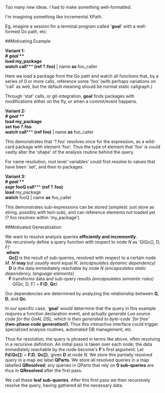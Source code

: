 Too many new ideas. I had to make something well-formatted.
 
I'm imagining something like incremental XPath.

Eg, imagine a session for a terminal program called '**goal**' with a well-formed Go path, etc:

##Motivating Example

**Variant 1:**  
**\# *goal* **    
**load** my_package  
**watch** call**\*** **(**ref ?.foo**)** | name **as** foo_caller

Here we load a package from the Go path and watch all functions that, by a series of 0 or more calls, reference some 'foo' (with perhaps variations on 'call' as well, but the default meaning should be normal static callgraph.)

Through 'stat' calls, or git-integration, **goal** finds packages with modifications either on the fly, or when a commit/event happens.

**Variant 2:**  
**\# *goal* **    
**load** my_package  
**set** foo ?.foo  
**watch** call**\*** **(**ref foo**)** | name **as** foo_caller

This demonstrates that '?.foo' resolves once for the expression, as a wild-card package with element 'foo'. Thus the type of element that 'foo' is could vastly alter the 'shape' of the analysis routine behind the query.   
  
For name resolution, root level 'variables' could first resolve to values that have been 'set', and then to packages.

**Variant 3:**  
**\# *goal* **    
**expr** fooQ call**\*** **(**ref ?.foo**)**  
**load** my_package  
**watch** fooQ | name **as** foo_caller

This demonstrates sub-expressions can be stored (simplest: just store as string, possibly with text-sub), and can reference elements not loaded yet (?.foo resolves within 'my_package').

##Motivated Generalization

We want to resolve analysis queries **efficiently and incremently**.  
We recursively define a query function with respect to node *N* as 'Q(Qc[], D, F)'  
&nbsp;**where**  
&nbsp;&nbsp;&nbsp;**Qc[]** is the result of sub-queries, resolved with respect to a certain node *M*. *M* **may** but *usually wont* equal *N*. *(encapsulates dynamic dependency)*  
&nbsp;&nbsp;&nbsp;**D** is the data immediately reachable by node *N* *(encapsulates static dependency, language-elements)*  
&nbsp;&nbsp;&nbsp;**F** transforms data and sub-query results *(encapsulates semantic rules)*  
&nbsp;&nbsp;&nbsp;&nbsp;&nbsp;&nbsp;Q(Qc, D, F) = **F**(**D**, **Qc**)  

Our dependencies are determined by analyzing the relationship between **Q**, **D**, and **Qc**.  

In our specific case, '**goal**' would determine that the query in this example reqiures a function declaration event, and actually *generate Lua source code for the GoAL DSL, which is then generated to byte-code 'for free'* **(two-phase code generation!)**. Thus this interactive interface could trigger specialized analysis routines, automated DB management, etc.

Thus for resolution, the query is phrased in terms like above, often resolving in a recursive definition. An initial pass is taken over each node; the data immediately reachable by the node become's **F**'s first argument. Let **Fd**(**Qc[]**) = **F**(**D**, **Qc[]**), given **D** at node *N*. We store this partially resolved query in a map we label **QParts**. We store all resolved queries in a map labelled **QResolved**; any queries in QParts that rely on **0 sub-queries** are thus in **QResolved** after the first pass.

We call these **leaf sub-queries**. After this first pass we then recursively resolve the query, having gathered all the necessary data.